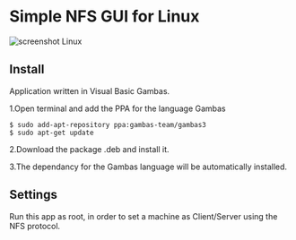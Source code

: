 # Simple NFS GUI for Linux

![screenshot Linux](https://user-images.githubusercontent.com/24923693/27803265-f3ab49dc-6028-11e7-8e10-857f86ac5a85.png)


## Install

Application written in Visual Basic Gambas. 

1.Open terminal and add the PPA for the language Gambas

    $ sudo add-apt-repository ppa:gambas-team/gambas3
    $ sudo apt-get update 
  
2.Download the package .deb and install it.

3.The dependancy for the Gambas language will be automatically installed.


## Settings

Run this app as root, in order to set a machine as Client/Server using the NFS protocol.

